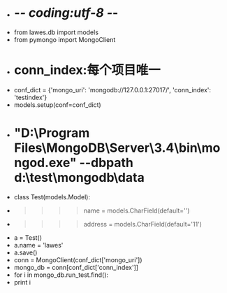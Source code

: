 * # -*- coding:utf-8 -*-
* from lawes.db import models
* from pymongo import MongoClient
* # conn_index:每个项目唯一
* conf_dict = {'mongo_uri': 'mongodb://127.0.0.1:27017/', 'conn_index': 'testindex'}
* models.setup(conf=conf_dict)
* # "D:\Program Files\MongoDB\Server\3.4\bin\mongod.exe" --dbpath d:\test\mongodb\data
* class Test(models.Model):
* >>>>name = models.CharField(default='')
* >>>>address = models.CharField(default='11')
* a = Test()
* a.name = 'lawes'
* a.save()
* conn = MongoClient(conf_dict['mongo_uri'])
* mongo_db = conn[conf_dict['conn_index']]
* for i in mongo_db.run_test.find():
*   print i
